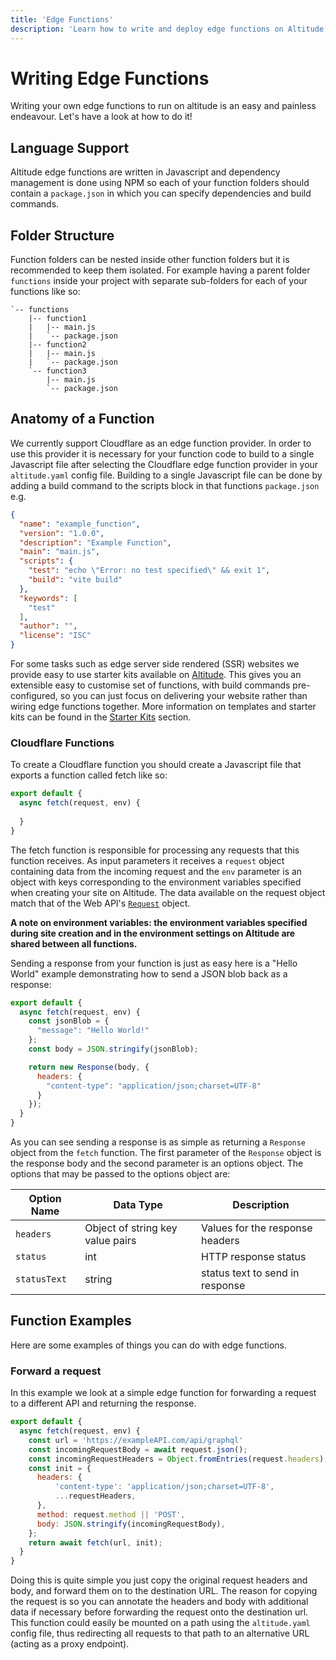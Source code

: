 ```yaml
---
title: 'Edge Functions'
description: 'Learn how to write and deploy edge functions on Altitude Platform'
---
```


# Writing Edge Functions

Writing your own edge functions to run on altitude is an easy and painless endeavour. Let's have a look at how to do it!

## Language Support
Altitude edge functions are written in Javascript and dependency management is done using NPM so each of your function folders should contain a `package.json` in which you can specify dependencies and build commands.

## Folder Structure
Function folders can be nested inside other function folders but it is recommended to keep them isolated. For example having a parent folder `functions` inside your project with separate sub-folders for each of your functions like so:  
```
`-- functions
    |-- function1
    |   |-- main.js
    |   `-- package.json
    |-- function2
    |   |-- main.js
    |   `-- package.json
    `-- function3
        |-- main.js
        `-- package.json
```

## Anatomy of a Function
We currently support Cloudflare as an edge function provider. In order to use this provider it is necessary for your function code to build to a single Javascript file after selecting the Cloudflare edge function provider in your `altitude.yaml` config file. Building to a single Javascript file can be done by adding a build command to the scripts block in that functions `package.json` e.g.
```json
{
  "name": "example_function",
  "version": "1.0.0",
  "description": "Example Function",
  "main": "main.js",
  "scripts": {
    "test": "echo \"Error: no test specified\" && exit 1",
    "build": "vite build"
  },
  "keywords": [
    "test"
  ],
  "author": "",
  "license": "ISC"
}
```

For some tasks such as edge server side rendered (SSR) websites we provide easy to use starter kits available on [Altitude](https://www.platform.thgaltitude.com). This gives you an extensible easy to customise set of functions, with build commands pre-configured, so you can just focus on delivering your website rather than wiring edge functions together. More information on templates and starter kits can be found in the [Starter Kits](../kits/introduction) section.

### Cloudflare Functions
To create a Cloudflare function you should create a Javascript file that exports a function called fetch like so:
```javascript
export default {
  async fetch(request, env) {
    
  }
}
```

The fetch function is responsible for processing any requests that this function receives. As input parameters it receives a `request` object containing data from the incoming request and the `env` parameter is an object with keys corresponding to the environment variables specified when creating your site on Altitude. The data available on the request object match that of the Web API's [`Request`](https://developer.mozilla.org/en-US/docs/Web/API/Request) object.

**A note on environment variables: the environment variables specified during site creation and in the environment settings on Altitude are shared between all functions.**

Sending a response from your function is just as easy here is a "Hello World" example demonstrating how to send a JSON blob back as a response:
```javascript
export default {
  async fetch(request, env) {
    const jsonBlob = {
      "message": "Hello World!"
    };
    const body = JSON.stringify(jsonBlob);

    return new Response(body, {
      headers: {
        "content-type": "application/json;charset=UTF-8"
      }
    });
  }
}
```

As you can see sending a response is as simple as returning a `Response` object from the `fetch` function. The first parameter of the `Response` object is the response body and the second parameter is an options object. The options that may be passed to the options object are:

| Option Name | Data Type | Description |
|-------------|-----------|-------------|
| `headers` | Object of string key value pairs | Values for the response headers |
| `status` | int | HTTP response status |
| `statusText` | string | status text to send in response |

## Function Examples
Here are some examples of things you can do with edge functions.

### Forward a request
In this example we look at a simple edge function for forwarding a request to a different API and returning the response.
```javascript
export default {
  async fetch(request, env) {
    const url = 'https://exampleAPI.com/api/graphql'
    const incomingRequestBody = await request.json();
    const incomingRequestHeaders = Object.fromEntries(request.headers);
    const init = {
      headers: {
          'content-type': 'application/json;charset=UTF-8',
          ...requestHeaders,
      },
      method: request.method || 'POST',
      body: JSON.stringify(incomingRequestBody),
    };
    return await fetch(url, init);
  }
}
```

Doing this is quite simple you just copy the original request headers and body, and forward them on to the destination URL. The reason for copying the request is so you can annotate the headers and body with additional data if necessary before forwarding the request onto the destination url. This function could easily be mounted on a path using the `altitude.yaml` config file, thus redirecting all requests to that path to an alternative URL (acting as a proxy endpoint).